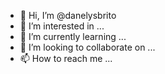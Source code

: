 - 👋 Hi, I’m @danelysbrito
- 👀 I’m interested in ...
- 🌱 I’m currently learning ...
- 💞️ I’m looking to collaborate on ...
- 📫 How to reach me ...

<!---
danelysbrito/danelysbrito is a ✨ special ✨ repository because its `README.md` (this file) appears on your GitHub profile.
You can click the Preview link to take a look at your changes.
--->
